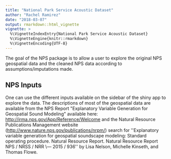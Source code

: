 ```yaml
---
title: "National Park Service Acoustic Dataset"
author: "Rachel Ramirez"
date: "2018-03-07"
output: rmarkdown::html_vignette
vignette: >
  %\VignetteIndexEntry{National Park Service Acoustic Dataset}
  %\VignetteEngine{knitr::rmarkdown}
  %\VignetteEncoding{UTF-8}
---
```



The goal of the NPS package is to allow a user to explore the original NPS geospatial data and the cleaned NPS data according to assumptions/imputations made.  

## NPS Inputs

One can use the different inputs available on the sidebar of the shiny app to explore the data. The descriptions of most of the geospatial data are available from the NPS Report "Explanatory Variable Generation for Geospatial Sound Modeling" available here: http://irma.nps.gov/App/Reference/Welcome and the Natural Resource Publications Management website (http://www.nature.nps.gov/publications/nrpm/) search for ''Explanatory variable generation for geospatial soundscape modeling: Standard operating procedure. Natural Resource Report. Natural Resource Report NPS / NRSS / NRR \— 2015 / 936'' by Lisa Nelson, Michelle Kinseth, and Thomas Flowe.



